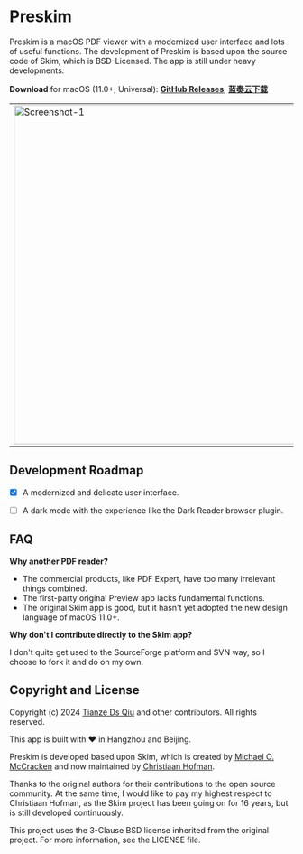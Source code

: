 # Preskim

Preskim is a macOS PDF viewer with a modernized user interface and lots of useful functions. The development of Preskim is based upon the source code of Skim, which is BSD-Licensed. The app is still under heavy developments.

**Download** for macOS (11.0+, Universal): [**GitHub Releases**](https://github.com/scris/preskim/releases/latest), [**蓝奏云下载**](https://scris.lanzoul.com/b01rx9ucd)

<table>
  <tr>
    <td>
      <img width="600" alt="Screenshot-1" src="https://github.com/scris/preskim/assets/23412857/a891b728-d4ca-4ab1-a900-15d31edc2627">
    </td>
    <td>
      <img width="600" alt="Screenshot-2" src="https://github.com/scris/preskim/assets/23412857/79113c24-654d-493a-a080-1e9966399b65">
    </td>
  </tr>
</table>


## Development Roadmap

- [X] A modernized and delicate user interface.

- [ ] A dark mode with the experience like the Dark Reader browser plugin.

## FAQ

**Why another PDF reader?**

- The commercial products, like PDF Expert, have too many irrelevant things combined.
- The first-party original Preview app lacks fundamental functions.
- The original Skim app is good, but it hasn't yet adopted the new design language of macOS 11.0+.

**Why don't I contribute directly to the Skim app?**

I don't quite get used to the SourceForge platform and SVN way, so I choose to fork it and do on my own.

## Copyright and License

Copyright (c) 2024 [Tianze Ds Qiu](https://tianzeds.com/) and other contributors. All rights reserved. 

This app is built with ❤️ in Hangzhou and Beijing.

Preskim is developed based upon Skim, which is created by [Michael O. McCracken](https://sourceforge.net/u/mmcc/profile/) and now maintained by [Christiaan Hofman](https://sourceforge.net/u/hofman/profile/).

Thanks to the original authors for their contributions to the open source community. At the same time, I would like to pay my highest respect to Christiaan Hofman, as the Skim project has been going on for 16 years, but is still developed continuously.

This project uses the 3-Clause BSD license inherited from the original project. For more information, see the LICENSE file.
